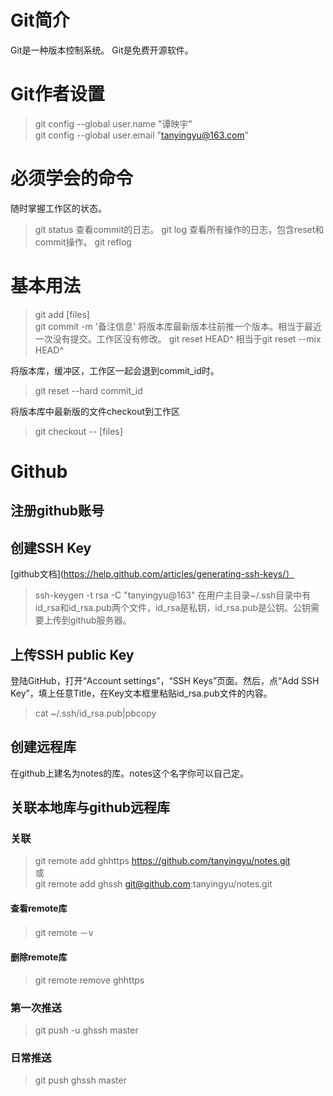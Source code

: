 # Git简介
Git是一种版本控制系统。
Git是免费开源软件。

# Git作者设置
>git config --global user.name "谭映宇"  
>git config --global user.email "tanyingyu@163.com"

# 必须学会的命令
随时掌握工作区的状态。
>git status
查看commit的日志。
>git log
查看所有操作的日志，包含reset和commit操作。
>git reflog

# 基本用法
>git add [files]  
>git commit -m '备注信息'
将版本库最新版本往前推一个版本。相当于最近一次没有提交。工作区没有修改。
>git reset HEAD^
相当于git reset --mix HEAD^

将版本库，缓冲区，工作区一起会退到commit_id时。
>git reset --hard commit_id 

将版本库中最新版的文件checkout到工作区
>git checkout -- [files]

# Github
## 注册github账号

## 创建SSH Key
[github文档](https://help.github.com/articles/generating-ssh-keys/）
>ssh-keygen -t rsa -C "tanyingyu@163"
在用户主目录~/.ssh目录中有id_rsa和id_rsa.pub两个文件，id_rsa是私钥，id_rsa.pub是公钥。公钥需要上传到github服务器。

## 上传SSH public Key
登陆GitHub，打开“Account settings”，“SSH Keys”页面。然后，点“Add SSH Key”，填上任意Title，在Key文本框里粘贴id_rsa.pub文件的内容。
>cat ~/.ssh/id_rsa.pub|pbcopy

## 创建远程库
在github上建名为notes的库。notes这个名字你可以自己定。

## 关联本地库与github远程库  
### 关联  
>git remote add ghhttps https://github.com/tanyingyu/notes.git  
或  
>git remote add ghssh git@github.com:tanyingyu/notes.git  
#### 查看remote库  
>git remote －v  
#### 删除remote库  
>git remote remove ghhttps  
### 第一次推送  
>git push -u ghssh master  
### 日常推送  
>git push ghssh master  

